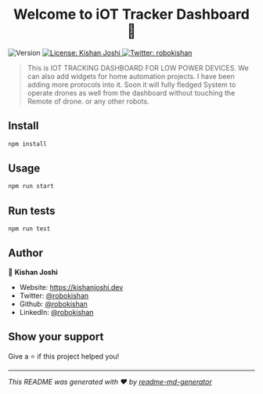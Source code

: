 <h1 align="center">Welcome to iOT Tracker Dashboard 👋</h1>
<p>
  <img alt="Version" src="https://img.shields.io/badge/version-1.0.0-blue.svg?cacheSeconds=2592000" />
  <a href="#" target="_blank">
    <img alt="License: Kishan Joshi" src="https://img.shields.io/badge/License-Kishan Joshi-yellow.svg" />
  </a>
  <a href="https://twitter.com/robokishan" target="_blank">
    <img alt="Twitter: robokishan" src="https://img.shields.io/twitter/follow/robokishan.svg?style=social" />
  </a>
</p>

> This is IOT TRACKING DASHBOARD FOR LOW POWER DEVICES. We can also add widgets for home automation projects. I have been adding more protocols into it. Soon it will fully fledged System to operate drones as well from the dashboard without touching the Remote of drone. or any other robots. 

## Install

```sh
npm install
```

## Usage

```sh
npm run start
```

## Run tests

```sh
npm run test
```

## Author

👤 **Kishan Joshi**

* Website: https://kishanjoshi.dev
* Twitter: [@robokishan](https://twitter.com/robokishan)
* Github: [@robokishan](https://github.com/robokishan)
* LinkedIn: [@robokishan](https://linkedin.com/in/robokishan)

## Show your support

Give a ⭐️ if this project helped you!

***
_This README was generated with ❤️ by [readme-md-generator](https://github.com/kefranabg/readme-md-generator)_